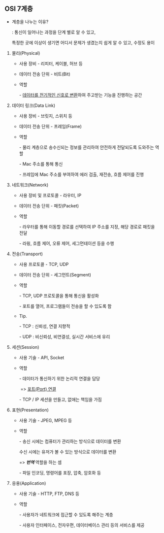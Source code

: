 ## OSI 7계층



- 계층을 나누는 이유?

  : 통신이 일어나는 과정을 단계 별로 알 수 있고,

    특정한 곳에 이상이 생기면 어디서 문제가 생겼는지 쉽게  알 수 있고, 수정도 용이



1. 물리(Physical)

   - 사용 장비 - 리피터, 케이블, 허브 등

   - 데이터 전송 단위 - 비트(Bit)

   - 역할

     \- <u>데이터를 전기적인 신호로 변환</u>하여 주고받는 기능을 진행하는 공간



2. 데이터 링크(Data Link)

   - 사용 장비 - 브릿지, 스위치 등

   - 데이터 전송 단위 - 프레임(Frame)

   - 역할

     \- 물리 계층으로 송수신되는 정보를 관리하여 안전하게 전달되도록 도와주는 역할

     \- Mac 주소를 통해 통신

     \- 프레임에 Mac 주소를 부여하여 에러 검출, 재전송, 흐름 제어를 진행



3. 네트워크(Network)

   - 사용 장비 및 프로토콜 - 라우터, IP

   - 데이터 전송 단위 - 패킷(Packet)

   - 역할

     \- 라우터를 통해 이동할 경로를 선택하여 IP 주소를 지정, 해당 경로로 패킷을 전달

     \- 라윙, 흐름 제어, 오류 제어, 세그먼테이션 등을 수행



4. 전송(Transport)

   - 사용 프로토콜 - TCP, UDP

   - 데이터 전송 단위 - 세그먼트(Segment)

   - 역할

     \- TCP, UDP 프로토콜을 통해 통신을 활성화

     \- 포트를 열어, 프로그램들이 전송을 할 수 있도록 함

   - Tip.

     \- TCP : 신뢰성, 연결 지향적

     \- UDP : 비신뢰성, 비연결성, 실시간 서비스에 유리



5. 세션(Session)

   - 사용 기술 - API, Socket

   - 역할

     \- 데이터가 통신하기 위한 논리적 연결을 담당

     ​	=> <u>포트(Port) 연결</u>

     \- TCP / IP 세션을 만들고, 없애는 책임을 가짐



6. 표현(Presentation)

   - 사용 기술 - JPEG, MPEG 등

   - 역할

     \- 송신 시에는 컴퓨터가 관리하는 방식으로 데이터를 변환

       수신 시에는 유저가 볼 수 있는 방식으로 데이터를 변환

        => ***번역*** 역할을 하는 셈

     \- 파일 인코딩, 명령어를 포장, 압축, 암호화 등



7. 응용(Application)

   - 사용 기술 - HTTP, FTP, DNS 등

   - 역할

     \- 사용자가 네트워크에 접근할 수 있도록 해주는 계층

     \- 사용자 인터페이스, 전자우편, 데이터베이스 관리 등의 서비스를 제공